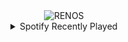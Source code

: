 <div align="center">
<picture>
    <source media="(prefers-color-scheme: dark)" srcset="https://i.ibb.co/S0pN8KS/output-gif.gif">
    <source media="(prefers-color-scheme: light)" srcset="https://i.ibb.co/S0pN8KS/output-gif.gif">
    <img alt="RENOS" src="https://i.ibb.co/S0pN8KS/output-gif.gif">
</picture>
<details>
<summary>Spotify Recently Played</summary>
<img src="https://spotify-recently-played-readme.vercel.app/api?user=31d6d6zerc5ct6kck32na2ozsqf4&unique=1&width=400" alt="Spotify" />
</details>
</div>

<!-- Image deletion URL: https://ibb.co/82VMpjk/51cd66b6a8b984948f7f503313229ceb -->